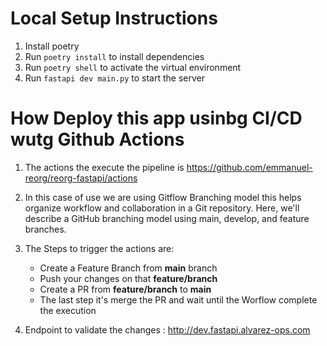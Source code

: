 # Local Setup Instructions
1. Install poetry
2. Run `poetry install` to install dependencies
3. Run `poetry shell` to activate the virtual environment
4. Run `fastapi dev main.py` to start the server

# How Deploy this app usinbg CI/CD wutg Github Actions
1. The actions the execute the pipeline is https://github.com/emmanuel-reorg/reorg-fastapi/actions
2. In this case of use we are using Gitflow Branching model this helps organize workflow and collaboration in a Git repository. Here, we'll describe a GitHub branching model using main, develop, and feature branches.
3. The Steps to trigger the actions are:
   - Create a Feature Branch from **main** branch
   - Push your changes on that **feature/branch**
   - Create a PR from **feature/branch** to **main**
   - The last step it's merge the PR and wait until the Worflow complete the execution
  
4. Endpoint to validate the changes : http://dev.fastapi.alvarez-ops.com
